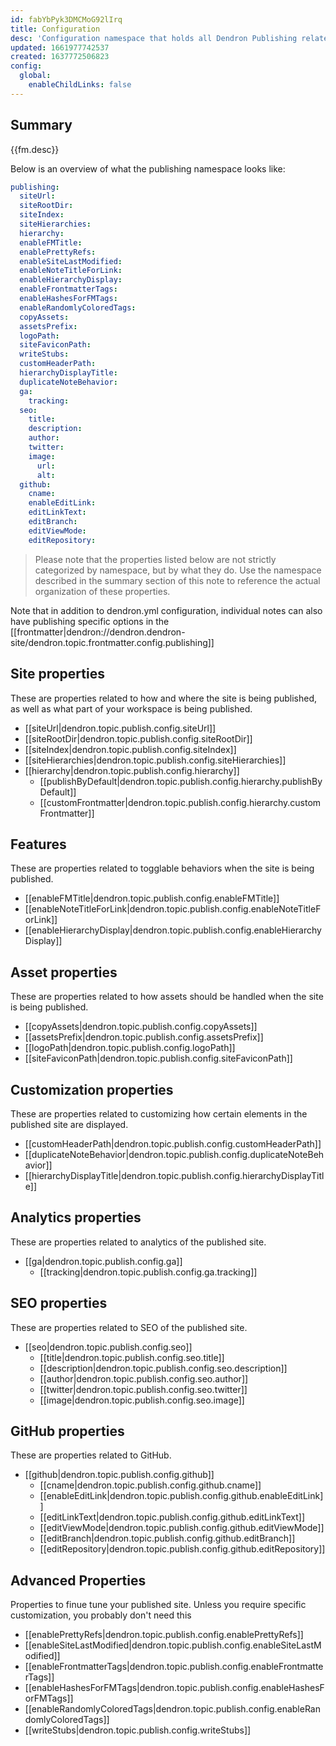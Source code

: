```yaml
---
id: fabYbPyk3DMCMoG92lIrq
title: Configuration
desc: 'Configuration namespace that holds all Dendron Publishing related settings.'
updated: 1661977742537
created: 1637772506823
config:
  global:
    enableChildLinks: false
---
```


## Summary
{{fm.desc}}

Below is an overview of what the publishing namespace looks like:

```yml
publishing:
  siteUrl:
  siteRootDir:
  siteIndex:
  siteHierarchies:
  hierarchy:
  enableFMTitle:
  enablePrettyRefs:
  enableSiteLastModified:
  enableNoteTitleForLink:
  enableHierarchyDisplay:
  enableFrontmatterTags:
  enableHashesForFMTags:
  enableRandomlyColoredTags:
  copyAssets:
  assetsPrefix:
  logoPath:
  siteFaviconPath:
  writeStubs:
  customHeaderPath:
  hierarchyDisplayTitle:
  duplicateNoteBehavior:
  ga:
    tracking:
  seo:
    title:
    description:
    author:
    twitter:
    image:
      url:
      alt:
  github:
    cname:
    enableEditLink:
    editLinkText:
    editBranch:
    editViewMode:
    editRepository:
```

> Please note that the properties listed below are not strictly categorized by namespace, but by what they do. Use the namespace described in the summary section of this note to reference the actual organization of these properties.

Note that in addition to dendron.yml configuration, individual notes can also have publishing specific options in the [[frontmatter|dendron://dendron.dendron-site/dendron.topic.frontmatter.config.publishing]]

## Site properties
These are properties related to how and where the site is being published, as well as what part of your workspace is being published.

- [[siteUrl|dendron.topic.publish.config.siteUrl]]
- [[siteRootDir|dendron.topic.publish.config.siteRootDir]]
- [[siteIndex|dendron.topic.publish.config.siteIndex]]
- [[siteHierarchies|dendron.topic.publish.config.siteHierarchies]]
- [[hierarchy|dendron.topic.publish.config.hierarchy]]
  - [[publishByDefault|dendron.topic.publish.config.hierarchy.publishByDefault]]
  - [[customFrontmatter|dendron.topic.publish.config.hierarchy.customFrontmatter]]

## Features
These are properties related to togglable behaviors when the site is being published.

- [[enableFMTitle|dendron.topic.publish.config.enableFMTitle]]
- [[enableNoteTitleForLink|dendron.topic.publish.config.enableNoteTitleForLink]]
- [[enableHierarchyDisplay|dendron.topic.publish.config.enableHierarchyDisplay]]

## Asset properties
These are properties related to how assets should be handled when the site is being published.

- [[copyAssets|dendron.topic.publish.config.copyAssets]]
- [[assetsPrefix|dendron.topic.publish.config.assetsPrefix]]
- [[logoPath|dendron.topic.publish.config.logoPath]]
- [[siteFaviconPath|dendron.topic.publish.config.siteFaviconPath]]

## Customization properties
These are properties related to customizing how certain elements in the published site are displayed.

- [[customHeaderPath|dendron.topic.publish.config.customHeaderPath]]
- [[duplicateNoteBehavior|dendron.topic.publish.config.duplicateNoteBehavior]]
- [[hierarchyDisplayTitle|dendron.topic.publish.config.hierarchyDisplayTitle]]

## Analytics properties
These are properties related to analytics of the published site.

- [[ga|dendron.topic.publish.config.ga]]
  - [[tracking|dendron.topic.publish.config.ga.tracking]]

## SEO properties
These are properties related to SEO of the published site.

- [[seo|dendron.topic.publish.config.seo]]
  - [[title|dendron.topic.publish.config.seo.title]]
  - [[description|dendron.topic.publish.config.seo.description]]
  - [[author|dendron.topic.publish.config.seo.author]]
  - [[twitter|dendron.topic.publish.config.seo.twitter]]
  - [[image|dendron.topic.publish.config.seo.image]]

## GitHub properties
These are properties related to GitHub.

- [[github|dendron.topic.publish.config.github]]
  - [[cname|dendron.topic.publish.config.github.cname]]
  - [[enableEditLink|dendron.topic.publish.config.github.enableEditLink]]
  - [[editLinkText|dendron.topic.publish.config.github.editLinkText]]
  - [[editViewMode|dendron.topic.publish.config.github.editViewMode]]
  - [[editBranch|dendron.topic.publish.config.github.editBranch]]
  - [[editRepository|dendron.topic.publish.config.github.editRepository]]

## Advanced Properties

Properties to finue tune your published site. Unless you require specific customization, you probably don't need this

- [[enablePrettyRefs|dendron.topic.publish.config.enablePrettyRefs]]
- [[enableSiteLastModified|dendron.topic.publish.config.enableSiteLastModified]]
- [[enableFrontmatterTags|dendron.topic.publish.config.enableFrontmatterTags]]
- [[enableHashesForFMTags|dendron.topic.publish.config.enableHashesForFMTags]]
- [[enableRandomlyColoredTags|dendron.topic.publish.config.enableRandomlyColoredTags]]
- [[writeStubs|dendron.topic.publish.config.writeStubs]]